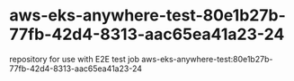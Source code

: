 # aws-eks-anywhere-test-80e1b27b-77fb-42d4-8313-aac65ea41a23-24
repository for use with E2E test job aws-eks-anywhere-test:80e1b27b-77fb-42d4-8313-aac65ea41a23-24
